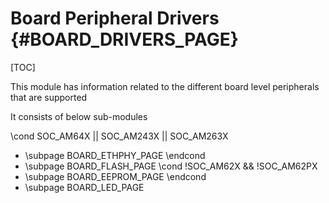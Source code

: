 # Board Peripheral Drivers {#BOARD_DRIVERS_PAGE}

[TOC]

This module has information related to the different board level peripherals that are supported

It consists of below sub-modules

\cond SOC_AM64X || SOC_AM243X || SOC_AM263X
- \subpage BOARD_ETHPHY_PAGE
\endcond
- \subpage BOARD_FLASH_PAGE
\cond !SOC_AM62X  && !SOC_AM62PX
- \subpage BOARD_EEPROM_PAGE
\endcond
- \subpage BOARD_LED_PAGE